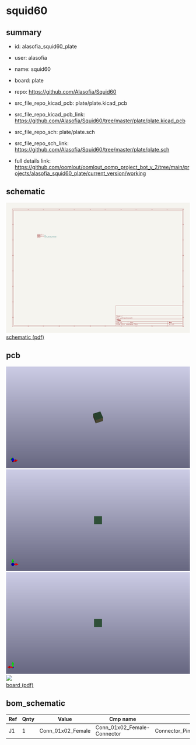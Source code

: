 # squid60
 
## summary 
* id: alasofia_squid60_plate
* user: alasofia
* name: squid60
* board: plate
* repo: https://github.com/Alasofia/Squid60
* src_file_repo_kicad_pcb: plate/plate.kicad_pcb
* src_file_repo_kicad_pcb_link: https://github.com/Alasofia/Squid60/tree/master/plate/plate.kicad_pcb


* src_file_repo_sch: plate/plate.sch
* src_file_repo_sch_link: https://github.com/Alasofia/Squid60/tree/master/plate/plate.sch
* full details link: https://github.com/oomlout/oomlout_oomp_project_bot_v_2/tree/main/projects/alasofia_squid60_plate/current_version/working  

## schematic  
![](working_schematic_600.png)  
[schematic (pdf)](working_schematic.pdf) 






















## pcb  
![](working_3d_600.png) 
![](working_3d_front_600.png)  
![](working_3d_back_600.png)  
![](working_600.png)  
[board (pdf)](working.pdf)  


## bom_schematic
| Ref | Qnty | Value | Cmp name | Footprint | Description | Vendor | DNP | 
| --- | --- | --- | --- | --- | --- | --- | --- | 
| J1 | 1 | Conn_01x02_Female | Conn_01x02_Female-Connector | Connector_PinHeader_1.00mm:PinHeader_1x02_P1.00mm_Horizontal |  |  |  | 



